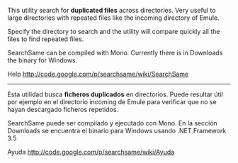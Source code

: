 This utility search for **duplicated files** across directories. Very useful to large directories with repeated files like the incoming directory of Emule.

Specify the directory to search and the utility will compare quickly all the files to find repeated files.

SearchSame can be compiled with Mono. Currently there is in Downloads the binary for Windows.

Help http://code.google.com/p/searchsame/wiki/SearchSame


---


Esta utilidad busca **ficheros duplicados** en directorios. Puede resultar útil por ejemplo en el directorio incoming de Emule para verificar que no se hayan descargado ficheros repetidos.

SearchSame puede ser compilado y ejecutado con Mono. En la sección Downloads se encuentra el binario para Windows usando .NET Framework 3.5

Ayuda http://code.google.com/p/searchsame/wiki/Ayuda
